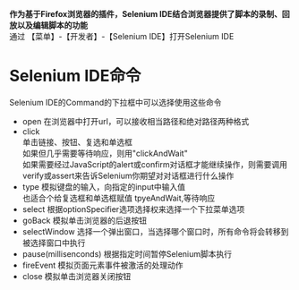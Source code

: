 **作为基于Firefox浏览器的插件，Selenium IDE结合浏览器提供了脚本的录制、回放以及编辑脚本的功能**  
通过 【菜单】-【开发者】-【Selenium IDE】打开Selenium IDE  
# Selenium IDE命令  
Selenium IDE的Command的下拉框中可以选择使用这些命令  
- open  在浏览器中打开url，可以接收相当路径和绝对路径两种格式  
- click  
单击链接、按钮、复选和单选框  
如果但几乎需要等待响应，则用"clickAndWait"  
如果需要经过JavaScript的alert或confirm对话框才能继续操作，则需要调用verify或assert来告诉Selenium你期望对对话框进行什么操作  
- type 
模拟键盘的输入，向指定的input中输入值  
也适合个给复选框和单选框赋值
tpyeAndWait,等待响应  
- select 根据optionSpecifier选项选择权来选择一个下拉菜单选项  
- goBack 模拟单击浏览器的后退按钮  
- selectWindow 选择一个弹出窗口，当选择哪个窗口时，所有命令将会转移到被选择窗口中执行  
- pause(millisenconds) 根据指定时间暂停Selenium脚本执行  
- fireEvent 模拟页面元素事件被激活的处理动作  
- close 模拟单击浏览器关闭按钮


